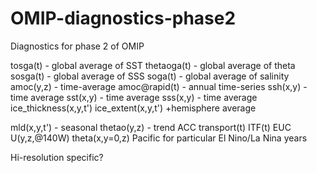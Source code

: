 # OMIP-diagnostics-phase2
Diagnostics for phase 2 of OMIP

tosga(t) - global average of SST
thetaoga(t) - global average of theta
sosga(t) - global average of SSS
soga(t) - global average of salinity
amoc(y,z) - time-average
amoc@rapid(t) - annual time-series
ssh(x,y) - time average
sst(x,y) - time average
sss(x,y) - time average
ice_thickness(x,y,t')
ice_extent(x,y,t')
+hemisphere average

mld(x,y,t') - seasonal
thetao(y,z) - trend
ACC transport(t)
ITF(t)
EUC U(y,z,@140W)
theta(x,y=0,z) Pacific  for particular El Nino/La Nina years


Hi-resolution specific?
